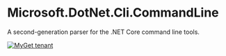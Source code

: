 # Microsoft.DotNet.Cli.CommandLine

A second-generation parser for the .NET Core command line tools.

[![MyGet tenant](https://img.shields.io/dotnet.myget/dotnet-core/v/Microsoft.DotNet.Cli.CommandLine.svg?style=flat-square)](https://dotnet.myget.org/feed/dotnet-core/package/nuget/Microsoft.DotNet.Cli.CommandLine)

